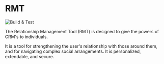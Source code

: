 # RMT
![Build & Test](https://github.com/reyesml/RMT/actions/workflows/build_and_test.yml/badge.svg)


The Relationship Management Tool (RMT) is designed to give the powers of CRM's to individuals.

It is a tool for strengthening the user's relationship with those around them, and for navigating complex social arrangements.  It is personalized, extendable, and secure.
